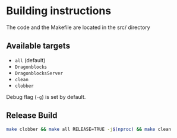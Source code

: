 # Building instructions

The code and the Makefile are located in the src/ directory

## Available targets
- `all` (default)
- `Dragonblocks`
- `DragonblocksServer`
- `clean`
- `clobber`

Debug flag (`-g`) is set by default.

## Release Build
```bash
make clobber && make all RELEASE=TRUE -j$(nproc) && make clean
```

